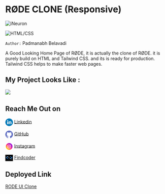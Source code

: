 # RØDE CLONE (Responsive)

![iNeuron](https://img.shields.io/badge/Hitesh%20Choudhary-iNeuron-green)

![HTML/CSS](https://img.shields.io/badge/HTML-TAILWIND/CSS-yellow)

`Author:` Padmanabh Belavadi

A Good Looking Home Page of RØDE, it is actually the clone of RØDE. it is purely build on HTML and Tailwind CSS. and its is ready for production. Tailwind CSS helps to make faster web pages.

## My Project Looks Like :

![](./screen-shot/screencapture-18.png)

## Reach Me Out on

<img align="center"  width="24px" src="./myassests/readme_assets/linkedin.png" /> [Linkedin](https://www.linkedin.com/in/padmanabh-belavadi)


<img align="center"  width="24px" src="./myassests/readme_assets/github.png" /> [GitHub](https://github.com/padmanabh-b)



<img align="center" width="24px" src="./myassests/readme_assets/instagram.png" /> [Instagram](https://www.instagram.com/legend_padmanabh/)

<img align="center"  width="24px" src="./myassests/readme_assets/findcoder.png" /> [Findcoder](https://www.findcoder.io/u/padmanabh_b)




## Deployed Link
[RODE UI Clone](https://paddu-rode-clone.netlify.app/)
